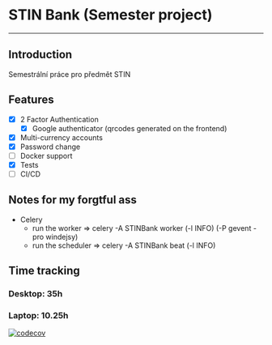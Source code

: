 # STIN Bank (Semester project)
***
## Introduction
Semestrální práce pro předmět STIN

## Features
- [x] 2 Factor Authentication
  - [x] Google authenticator (qrcodes generated on the frontend)
- [x] Multi-currency accounts
- [x] Password change
- [ ] Docker support
- [x] Tests
- [ ] CI/CD

## Notes for my forgtful ass
- Celery
  - run the worker => celery -A STINBank worker (-l INFO) (-P gevent - pro windejsy)
  - run the scheduler => celery -A STINBank beat (-l INFO)

## Time tracking
### Desktop: 35h
### Laptop: 10.25h

[![codecov](https://codecov.io/gh/Pzdrs/STIN-bank/branch/develop/graph/badge.svg?token=CW5L04S0IJ)](https://codecov.io/gh/Pzdrs/STIN-bank)